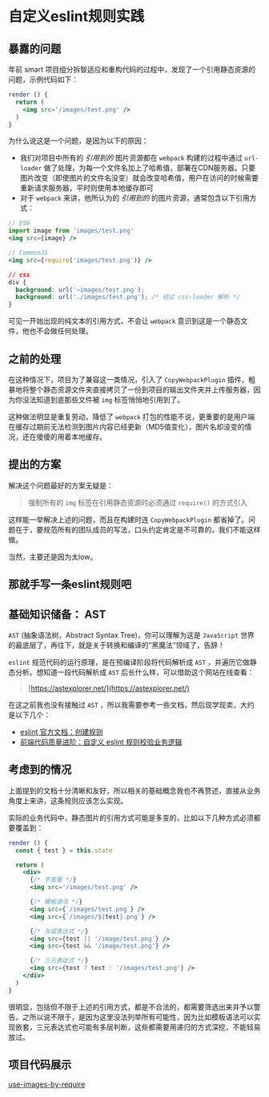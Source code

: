 # 自定义eslint规则实践


## 暴露的问题

年前 smart 项目组分拆智适应和重构代码的过程中，发现了一个引用静态资源的问题，示例代码如下：
```jsx
render () {
  return (
    <img src='/images/test.png' />
  )
}
```
为什么说这是一个问题，是因为以下的原因：
- 我们对项目中所有的 *引用到的* 图片资源都在 `webpack` 构建的过程中通过 `url-loader` 做了处理，为每一个文件名加上了哈希值，部署在CDN服务器。只要图片改变（即使图片的文件名没变）就会改变哈希值，用户在访问的时候需要重新请求服务器，平时则使用本地缓存即可
- 对于 `webpack` 来讲，他所认为的 *引用到的* 的图片资源，通常包含以下引用方式：
```jsx
// ES6
import image from 'images/test.png'
<img src={image} />

// CommonJS
<img src={require('images/test.png')} />
```
```css
// css
div {
  background: url('~images/test.png');
  background: url('./images/test.png'); /* 经过 css-loader 解析 */
}
```
可见一开始出现的纯文本的引用方式，不会让 `webpack` 意识到这是一个静态文件，他也不会做任何处理。


## 之前的处理

在这种情况下，项目为了兼容这一类情况，引入了 `CopyWebpackPlugin` 插件，粗暴地将整个静态资源文件夹直接拷贝了一份到项目的输出文件夹并上传服务器，因为你没法知道到底那些文件被 `img` 标签悄悄地引用到了。

这种做法明显是重复劳动，降低了 `webpack` 打包的性能不说，更重要的是用户端在缓存过期前无法检测到图片内容已经更新（MD5值变化），图片名却没变的情况，还在傻傻的用着本地缓存。


## 提出的方案

解决这个问题最好的方案无疑是：
> 强制所有的 `img` 标签在引用静态资源时必须通过 `require()` 的方式引入

这样能一举解决上述的问题，而且在构建时连 `CopyWebpackPlugin` 都省掉了。问题在于，要规范所有的团队成员的写法，口头约定肯定是不可靠的，我们不能这样做。

当然，主要还是因为太low。


## 那就手写一条eslint规则吧


## 基础知识储备： AST

`AST` (抽象语法树，Abstract Syntax Tree)，你可以理解为这是 `JavaScript` 世界的最底层了，再往下，就是关于转换和编译的“黑魔法”领域了，告辞！

`eslint` 规范代码的运行原理，是在预编译阶段将代码解析成 `AST` ，并遍历它做静态分析。想知道一段代码解析成 `AST` 后长什么样，可以借助这个网站在线查看：
> [https://astexplorer.net/](https://astexplorer.net/)

在这之前我也没有接触过 `AST` ，所以我需要参考一些文档，然后现学现卖，大约是以下几个：
- [eslint 官方文档：创建规则](https://cn.eslint.org/docs/developer-guide/working-with-rules)
- [前端代码质量进阶：自定义 eslint 规则校验业务逻辑](https://segmentfault.com/a/1190000014684778)

## 考虑到的情况

上面提到的文档十分清晰和友好，所以相关的基础概念我也不再赘述，直接从业务角度上来讲，这条规则应该怎么实现。

实际的业务代码中，静态图片的引用方式可能是多变的，比如以下几种方式必须都要覆盖到：
```jsx
render () {
  const { test } = this.state

  return (
    <div>
      {/* 字面量 */}
      <img src='/images/test.png' />

      {/* 模板语法 */}
      <img src={`/images/test.png`} />
      <img src={`/images/${test}.png`} />

      {/* 与或表达式 */}
      <img src={test || '/image/test.png'} />
      <img src={test && '/image/test.png'} />

      {/* 三元表达式 */}
      <img src={test ? test : '/images/test.png'} />
    </div>
  )
}
```

很明显，包括但不限于上述的引用方式，都是不合法的，都需要筛选出来并予以警告。之所以说不限于，是因为这里没法列举所有可能性，因为比如模板语法可以实现嵌套，三元表达式也可能有多层判断，这些都需要用递归的方式深挖，不能轻易放过。

## 项目代码展示

[use-images-by-require](https://github.com/zhike-team/eslint-plugin-zhike/blob/master/rules/use-images-by-require.js)

